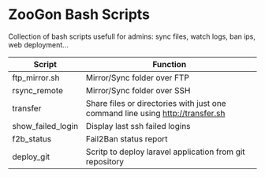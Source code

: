 # ZooGon Bash Scripts
Collection of bash scripts usefull for admins: sync files, watch logs, ban ips, web deployment...

| Script         | Function |
| -------------- | ---------------------------- |
| ftp_mirror.sh  | Mirror/Sync folder over FTP  |
| rsync_remote   | Mirror/Sync folder over SSH  |
| transfer       | Share files or directories with just one command line using http://transfer.sh |
| show_failed_login | Display last ssh failed logins |
| f2b_status | Fail2Ban status report |
| deploy_git | Scritp to deploy laravel application from git repository |


